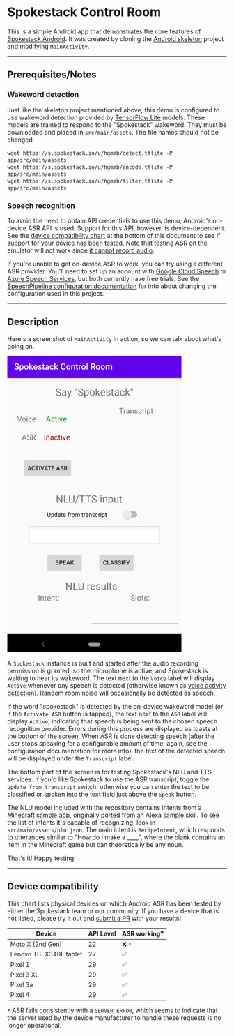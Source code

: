 # Spokestack Control Room

This is a simple Android app that demonstrates the core features of [Spokestack Android](https://github.com/spokestack/spokestack-android). It was created by cloning the [Android skeleton](https://github.com/spokestack/android-skeleton) project and modifying `MainActivity`.

---
## Prerequisites/Notes


### Wakeword detection

Just like the skeleton project mentioned above, this demo is configured to use wakeword detection provided by [TensorFlow Lite](https://www.tensorflow.org/lite) models. These models are trained to respond to the "Spokestack" wakeword. They must be downloaded and placed in `src/main/assets`. The file names should not be changed.

```
wget https://s.spokestack.io/u/hgmYb/detect.tflite -P app/src/main/assets
wget https://s.spokestack.io/u/hgmYb/encode.tflite -P app/src/main/assets
wget https://s.spokestack.io/u/hgmYb/filter.tflite -P app/src/main/assets
```

### Speech recognition

To avoid the need to obtain API credentials to use this demo, Android's on-device ASR API is used. Support for this API, however, is device-dependent. See the [device compatibility chart](#device-compatibility) at the bottom of this document to see if support for your device has been tested. Note that testing ASR on the emulator will not work since [it cannot record audio](https://developer.android.com/guide/topics/media/mediarecorder).

If you're unable to get on-device ASR to work, you can try using a different ASR provider. You'll need to set up an account with [Google Cloud Speech](https://cloud.google.com/speech-to-text) or [Azure Speech Services](https://azure.microsoft.com/en-us/services/cognitive-services/speech-services/), but both currently have free trials. See the [SpeechPipeline configuration documentation](https://spokestack.io/docs/Android/speech-pipeline) for info about changing the configuration used in this project.

---

## Description

Here's a screenshot of `MainActivity` in action, so we can talk about what's going on.

<img src="images/screenshot.png" alt="Spokestack Control Room screenshot" width="400"/>

A `Spokestack` instance is built and started after the audio recording permission is granted, so the microphone is active, and Spokestack is waiting to hear its wakeword. The text next to the `Voice` label will display `Active` whenever _any_ speech is detected (otherwise known as [voice activity detection](https://en.wikipedia.org/wiki/Voice_activity_detection)). Random room noise will occasionally be detected as speech.

If the word "spokestack" is detected by the on-device wakeword model (or if the `Activate ASR` button is tapped), the text next to the `ASR` label will display `Active`, indicating that speech is being sent to the chosen speech recognition provider. Errors during this process are displayed as toasts at the bottom of the screen. When ASR is done detecting speech (after the user stops speaking for a configurable amount of time; again, see the configuration documentation for more info), the text of the detected speech will be displayed under the `Transcript` label.

The bottom part of the screen is for testing Spokestack's NLU and TTS services. If you'd like Spokestack to use the ASR transcript, toggle the `Update from transcript` switch; otherwise you can enter the text to be classified or spoken into the text field just above the `Speak` button.

The NLU model included with the repository contains intents from a [Minecraft sample app](https://github.com/spokestack/minecraft-skill-android), originally ported from [an Alexa sample skill](https://github.com/alexa/skill-sample-nodejs-howto). To see the list of intents it's capable of recognizing, look in `src/main/assets/nlu.json`. The main intent is `RecipeIntent`, which responds to utterances similar to "How do I make a ____", where the blank contains an item in the Minecraft game but can theoretically be any noun.

That's it! Happy testing!

---

## Device compatibility

This chart lists physical devices on which Android ASR has been tested by either the Spokestack team or our community. If you have a device that is not listed, please try it out and [submit a PR](https://github.com/spokestack/android-control-room/pulls) with your results!

| Device                 | API Level | ASR working?  |
| ---------------------- | --------- | ------------  |
| Moto X (2nd Gen)       |        22 | &#10060;  `*` |
| Lenovo TB-X340F tablet |        27 | &#9989;       |
| Pixel 1                |        29 | &#9989;       |
| Pixel 3 XL             |        29 | &#9989;       |
| Pixel 3a               |        29 | &#9989;       |
| Pixel 4                |        29 | &#9989;       |

`*` ASR fails consistently with a `SERVER_ERROR`, which seems to indicate that the server used by the device manufacturer to handle these requests is no longer operational.
